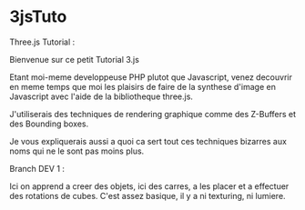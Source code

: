 3jsTuto
=======

Three.js Tutorial :

Bienvenue sur ce petit Tutorial 3.js

Etant moi-meme developpeuse PHP plutot que Javascript, venez decouvrir en meme temps que moi les plaisirs de faire de
la synthese d'image en Javascript avec l'aide de la bibliotheque three.js.

J'utiliserais des techniques de rendering graphique comme des Z-Buffers et des Bounding boxes.

Je vous expliquerais aussi a quoi ca sert tout ces techniques bizarres aux noms qui ne le sont pas moins plus.


Branch DEV 1 :

Ici on apprend a creer des objets, ici des carres, a les placer et a effectuer des rotations de cubes.
C'est assez basique, il y a ni texturing, ni lumiere.

